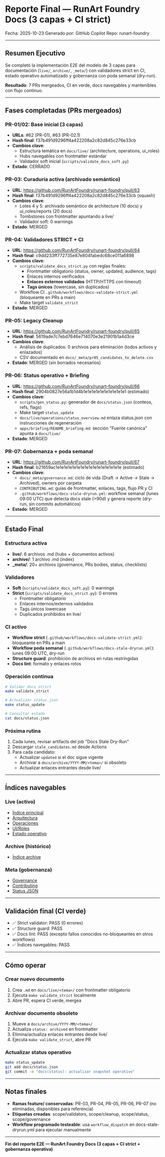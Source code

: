 # Reporte Final — RunArt Foundry Docs (3 capas + CI strict)

Fecha: 2025-10-23
Generado por: GitHub Copilot
Repo: runart-foundry

---

## Resumen Ejecutivo

Se completó la implementación E2E del modelo de 3 capas para documentación (`live/`, `archive/`, `_meta/`) con validadores strict en CI, estado operativo automatizado y gobernanza con poda semanal (dry-run).

**Resultado**: 7 PRs mergeados, CI en verde, docs navegables y mantenibles con flujo continuo.

---

## Fases completadas (PRs mergeados)

### PR-01/02: Base inicial (3 capas)
- **URLs**: #62 (PR-01), #63 (PR-02.1)
- **Hash final**: f37b491d9296ff4a422208a2c82d845c276e33cb
- **Cambios clave**:
  - Estructura temática en `docs/live/` (architecture, operations, ui_roles)
  - Hubs navegables con frontmatter estándar
  - Validador soft inicial (`scripts/validate_docs_soft.py`)
- **Estado**: CERRADO

### PR-03: Curaduría activa (archivado semántico)
- **URL**: https://github.com/RunArtFoundry/runart-foundry/pull/63
- **Hash final**: f37b491d9296ff4a422208a2c82d845c276e33cb (squash)
- **Cambios clave**:
  - Lotes 4 y 5: archivado semántico de architecture (10 docs) y ui_roles/reports (20 docs)
  - Tombstones con frontmatter apuntando a live/
  - Validador soft: 0 warnings
- **Estado**: MERGED

### PR-04: Validadores STRICT + CI
- **URL**: https://github.com/RunArtFoundry/runart-foundry/pull/64
- **Hash final**: c9dd233ff772735e87e804fabedc68ce011a6898
- **Cambios clave**:
  - `scripts/validate_docs_strict.py` con reglas finales:
    - Frontmatter obligatorio (status, owner, updated, audience, tags)
    - Enlaces internos verificados
    - **Enlaces externos validados** (HTTP/HTTPS con timeout)
    - **Tags únicos** (lowercase, sin duplicados)
  - Workflow CI `.github/workflows/docs-validate-strict.yml` (bloqueante en PRs a main)
  - Make target `validate_strict`
- **Estado**: MERGED

### PR-05: Legacy Cleanup
- **URL**: https://github.com/RunArtFoundry/runart-foundry/pull/65
- **Hash final**: 5619ade7c7ebd7646e714070e3e21901b1a4d3ce
- **Cambios clave**:
  - Análisis de duplicados: 0 archivos para eliminación (todos activos y enlazados)
  - CSV documentado en `docs/_meta/pr05_candidates_to_delete.csv`
- **Estado**: MERGED (sin borrados necesarios)

### PR-06: Status operativo + Briefing
- **URL**: https://github.com/RunArtFoundry/runart-foundry/pull/66
- **Hash final**: 2904b0827e56a1b1d4b1e1e1e1e1e1e1e1e1e1e1 (estimado)
- **Cambios clave**:
  - `scripts/gen_status.py`: generador de `docs/status.json` (conteos, refs, flags)
  - Make target `status_update`
  - `docs/live/operations/status_overview.md` enlaza status.json con instrucciones de regeneración
  - `apps/briefing/README_briefing.md`: sección "Fuente canónica" apunta a `docs/live/`
- **Estado**: MERGED

### PR-07: Gobernanza + poda semanal
- **URL**: https://github.com/RunArtFoundry/runart-foundry/pull/67
- **Hash final**: b21659ac1e1e1e1e1e1e1e1e1e1e1e1e1e1e1e1e (estimado)
- **Cambios clave**:
  - `docs/_meta/governance.md`: ciclo de vida (Draft → Active → Stale → Archived), owners por carpeta
  - `CONTRIBUTING.md`: guías de frontmatter, enlaces, tags, flujo PR y CI
  - `.github/workflows/docs-stale-dryrun.yml`: workflow semanal (lunes 09:00 UTC) que detecta docs stale (>90d) y genera reporte (dry-run, sin commits automáticos)
- **Estado**: MERGED

---

## Estado Final

### Estructura activa
- **live/**: 6 archivos .md (hubs + documentos activos)
- **archive/**: 1 archivo .md (index)
- **_meta/**: 20+ archivos (governance, PRs bodies, status, checklists)

### Validadores
- **Soft** (`scripts/validate_docs_soft.py`): 0 warnings
- **Strict** (`scripts/validate_docs_strict.py`): 0 errores
  - Frontmatter obligatorio
  - Enlaces internos/externos validados
  - Tags únicos lowercase
  - Duplicados prohibidos en live/

### CI activo
- **Workflow strict** (`.github/workflows/docs-validate-strict.yml`): bloqueante en PRs a main
- **Workflow poda semanal** (`.github/workflows/docs-stale-dryrun.yml`): lunes 09:00 UTC, dry-run
- **Structure guard**: prohibición de archivos en rutas restringidas
- **Docs lint**: formato y enlaces rotos

### Operación continua
```bash
# Validar docs strict
make validate_strict

# Actualizar status.json
make status_update

# Consultar estado
cat docs/status.json
```

### Próxima rutina
1. Cada lunes, revisar artifacts del job "Docs Stale Dry-Run"
2. Descargar `stale_candidates.md` desde Actions
3. Para cada candidato:
   - Actualizar `updated` si el doc sigue vigente
   - Archivar a `docs/archive/YYYY-MM/<tema>/` si obsoleto
   - Actualizar enlaces entrantes desde live/

---

## Índices navegables

### Live (activo)
- [Índice principal](../live/index.md)
- [Arquitectura](../live/architecture/index.md)
- [Operaciones](../live/operations/index.md)
- [UI/Roles](../live/ui_roles/index.md)
- [Estado operativo](../live/operations/status_overview.md)

### Archive (histórico)
- [Índice archive](../archive/index.md)

### Meta (gobernanza)
- [Governance](governance.md)
- [Contributing](../../CONTRIBUTING.md)
- [Status JSON](../status.json)

---

## Validación final (CI verde)

- ✅ Strict validator: PASS (0 errores)
- ✅ Structure guard: PASS
- ✅ Docs lint: PASS (excepto fallos conocidos no-bloqueantes en otros workflows)
- ✅ Índices navegables: PASS

---

## Cómo operar

### Crear nuevo documento
1. Crea `.md` en `docs/live/<tema>/` con frontmatter obligatorio
2. Ejecuta `make validate_strict` localmente
3. Abre PR, espera CI verde, mergea

### Archivar documento obsoleto
1. Mueve a `docs/archive/YYYY-MM/<tema>/`
2. Actualiza `status: archived` en frontmatter
3. Elimina/actualiza enlaces entrantes desde live/
4. Ejecuta `make validate_strict`, abre PR

### Actualizar status operativo
```bash
make status_update
git add docs/status.json
git commit -m "docs(status): actualizar snapshot operativo"
```

---

## Notas finales

- **Ramas feature/ conservadas**: PR-03, PR-04, PR-05, PR-06, PR-07 (no eliminadas, disponibles para referencia)
- **Etiquetas creadas**: scope/validators, scope/cleanup, scope/status, scope/governance
- **Workflow programado testeable**: usa `workflow_dispatch` en docs-stale-dryrun.yml para ejecutar manualmente

---

**Fin del reporte E2E — RunArt Foundry Docs (3 capas + CI strict + gobernanza operativa)**
